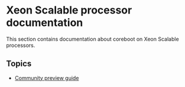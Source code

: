 # Xeon Scalable processor documentation

This section contains documentation about coreboot on Xeon Scalable
processors.

## Topics

- [Community preview guide](community_preview_guide.md)
